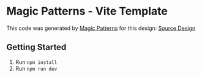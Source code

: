 # Magic Patterns - Vite Template

This code was generated by [Magic Patterns](https://magicpatterns.com) for this design: [Source Design](https://magicpatterns.com/c/wnkzp4dntdhmpjamfkgd6l)

## Getting Started

1. Run `npm install`
2. Run `npm run dev`
